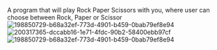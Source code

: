 A program that will play Rock Paper Scissors with you, where user can choose between Rock, Paper or Scissor
![198850729-b68a32ef-773d-4901-b459-0bab79ef8e94](https://github.com/UsmanK7/100_Days_Of_Code_Python/assets/95441787/c3f50d70-f5bd-4abf-8097-f457e02f2068)
![200317365-dccabb16-1e71-4fdc-90b2-58400ebb97cf](https://github.com/UsmanK7/100_Days_Of_Code_Python/assets/95441787/b841c726-ad79-4cf0-855d-10867c7b40d9)
![198850729-b68a32ef-773d-4901-b459-0bab79ef8e94](https://github.com/UsmanK7/100_Days_Of_Code_Python/assets/95441787/57cb0bdd-0e03-4182-966b-5c6c1066552d)
